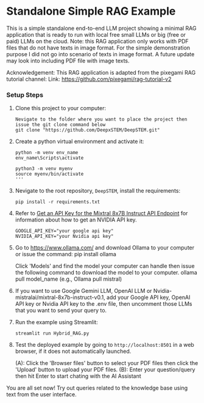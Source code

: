 # Standalone Simple RAG Example

This is a simple standalone end-to-end LLM project showing a minimal RAG application that is ready to run with local free small LLMs or big (free or paid) LLMs on the cloud. 
Note: this RAG application only works with PDF files that do not have texts in image format. For the simple demonstration purpose I did not go into scenario of texts in image format. A future update may look into including PDF file with image texts.

Acknowledgement: This RAG application is adapted from the pixegami RAG tutorial channel:
Link: https://github.com/pixegami/rag-tutorial-v2

### Setup Steps

1. Clone this project to your computer:

   ```comsole
   Nevigate to the folder where you want to place the project then issue the git clone command below
   git clone "https://github.com/DeepxSTEM/DeepSTEM.git"
   
   ```

2. Create a python virtual environment and activate it:

   ```Comsole - For Windows: replace "env_name" with your desired environment name.
   python -m venv env_name
   env_name\Scripts\activate
   ```

   ```Comsole - For Mac: replace "env_name" with your desired environment name.
   python3 -m venv myenv
   source myenv/bin/activate
   '''

3. Nevigate to the root repository, `DeepSTEM`, install the requirements:

   ```console
   pip install -r requirements.txt
   ```

4. Refer to [Get an API Key for the Mixtral 8x7B Instruct API Endpoint](https://nvidia.github.io/GenerativeAIExamples/latest/api-catalog.html#get-an-api-key-for-the-mixtral-8x7b-instruct-api-endpoint)
   for information about how to get an NVIDIA API key.

   ```.env file
   GOOGLE_API_KEY="your google api key"
   NVIDIA_API_KEY="your Nvidia api key"
   ```

5. Go to https://www.ollama.com/ and download Ollama to your computer or issue the command:
   pip install ollama

   Click 'Models' and find the model your computer can handle then issue the following command to download the model to your computer.
   ollama pull model_name (e.g., Ollama pull mistral)

6. If you want to use Google Gemini LLM, OpenAI LLM or Nvidia-mistralai/mixtral-8x7b-instruct-v0.1, 
   add your Google API key, OpenAI API key or Nvidia API key to the .env file, then uncomment those LLMs that you want to send your query to.

7. Run the example using Streamlit:

   ```console
   streamlit run Hybrid_RAG.py
   ```

8. Test the deployed example by going to `http://localhost:8501` in a web browser, if it does not 
   automatically launched.
   
   (A): Click the 'Browser files' button to select your PDF files then click the 'Upload' button
        to upload your PDF files.
   (B): Enter your question/query then hit Enter to start chating with the AI Assistant

You are all set now! Try out queries related to the knowledge base using text from the user interface.

